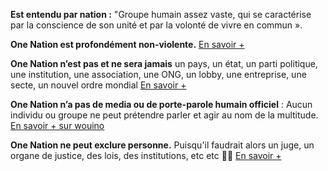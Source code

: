 **Est entendu par nation :** "Groupe humain assez vaste, qui se caractérise par la conscience de son unité et par la volonté de vivre en commun ». 

**One Nation est profondément non-violente.** [En savoir +](#faq-non-violence)

**One Nation n’est pas et ne sera jamais** un pays, un état, un parti politique, une institution, une association, une ONG, un lobby, une entreprise, une secte, un nouvel ordre mondial [En savoir +](#faq-one-nation-cest-quoi)

**One Nation n’a pas de media ou de porte-parole humain officiel** : Aucun individu ou groupe ne peut prétendre parler et agir au nom de la multitude. [En savoir + sur wouino](#faq-projet-wouino)

**One Nation ne peut exclure personne.** Puisqu'il faudrait alors un juge, un organe de justice, des lois, des institutions, etc etc 🤯😓  [En savoir +](#faq-onu)
